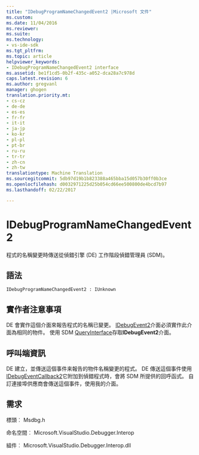 ```yaml
---
title: "IDebugProgramNameChangedEvent2 |Microsoft 文件"
ms.custom: 
ms.date: 11/04/2016
ms.reviewer: 
ms.suite: 
ms.technology:
- vs-ide-sdk
ms.tgt_pltfrm: 
ms.topic: article
helpviewer_keywords:
- IDebugProgramNameChangedEvent2 interface
ms.assetid: be1f1cd5-0b2f-435c-a052-dca28a7c978d
caps.latest.revision: 6
ms.author: gregvanl
manager: ghogen
translation.priority.mt:
- cs-cz
- de-de
- es-es
- fr-fr
- it-it
- ja-jp
- ko-kr
- pl-pl
- pt-br
- ru-ru
- tr-tr
- zh-cn
- zh-tw
translationtype: Machine Translation
ms.sourcegitcommit: 5db97d19b1b823388a465bba15d057b30ff0b3ce
ms.openlocfilehash: d0032971225d25b054cd66ee500800de4bcd7b97
ms.lasthandoff: 02/22/2017

---
```

# <a name="idebugprogramnamechangedevent2"></a>IDebugProgramNameChangedEvent2
程式的名稱變更時傳送從偵錯引擎 (DE) 工作階段偵錯管理員 (SDM)。  
  
## <a name="syntax"></a>語法  
  
```  
IDebugProgramNameChangedEvent2 : IUnknown  
```  
  
## <a name="notes-for-implementers"></a>實作者注意事項  
 DE 會實作這個介面來報告程式的名稱已變更。 [IDebugEvent2](../../../extensibility/debugger/reference/idebugevent2.md)介面必須實作此介面為相同的物件。 使用 SDM [QueryInterface](/visual-cpp/atl/queryinterface)存取**IDebugEvent2**介面。  
  
## <a name="notes-for-callers"></a>呼叫端資訊  
 DE 建立，並傳送這個事件来報告的物件名稱變更的程式。 DE 傳送這個事件使用[IDebugEventCallback2](../../../extensibility/debugger/reference/idebugeventcallback2.md)它附加到偵錯程式時，會將 SDM 所提供的回呼函式。 自訂連接埠供應商會傳送這個事件，使用我的介面。  
  
## <a name="requirements"></a>需求  
 標頭︰ Msdbg.h  
  
 命名空間︰ Microsoft.VisualStudio.Debugger.Interop  
  
 組件︰ Microsoft.VisualStudio.Debugger.Interop.dll
